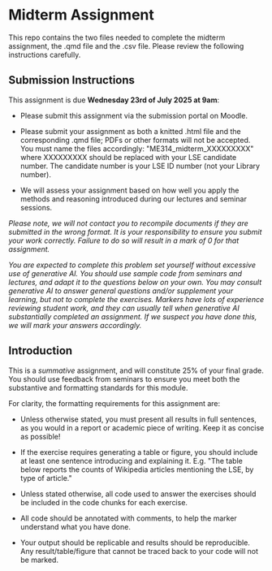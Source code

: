 # Midterm Assignment

This repo contains the two files needed to complete the midterm assignment, the .qmd file and the .csv file. Please review the following instructions carefully.

## Submission Instructions

This assignment is due **Wednesday 23rd of July 2025 at 9am**:

- Please submit this assignment via the submission portal on Moodle.

- Please submit your assignment as both a knitted .html file and the corresponding .qmd file; PDFs or other formats will not be accepted. You must name the files accordingly: "ME314_midterm_XXXXXXXXX" where XXXXXXXXX should be replaced with your LSE candidate number. The candidate number is your LSE ID number (not your Library number). 

- We will assess your assignment based on how well you apply the methods and reasoning introduced during our lectures and seminar sessions.

*Please note, we will not contact you to recompile documents if they are submitted in the wrong format. It is your responsibility to ensure you submit your work correctly. Failure to do so will result in a mark of 0 for that assignment.*

*You are expected to complete this problem set yourself without excessive use of generative AI. You should use sample code from seminars and lectures, and adapt it to the questions below on your own. You may consult generative AI to answer general questions and/or supplement your learning, but not to complete the exercises. Markers have lots of experience reviewing student work, and they can usually tell when generative AI substantially completed an assignment. If we suspect you have done this, we will mark your answers accordingly.*
  
## Introduction

This is a *summative* assignment, and will constitute 25% of your final grade. You should use feedback from seminars to ensure you meet both the substantive and formatting standards for this module.

For clarity, the formatting requirements for this assignment are:

- Unless otherwise stated, you must present all results in full sentences, as you would in a report or academic piece of writing. Keep it as concise as possible!

- If the exercise requires generating a table or figure, you should include at least one sentence introducing and explaining it. E.g. "The table below reports the counts of Wikipedia articles mentioning the LSE, by type of article."

- Unless stated otherwise, all code used to answer the exercises should be included in the code chunks for each exercise. 

- All code should be annotated with comments, to help the marker understand what you have done.

- Your output should be replicable and results should be reproducible. Any result/table/figure that cannot be traced back to your code will not be marked.
